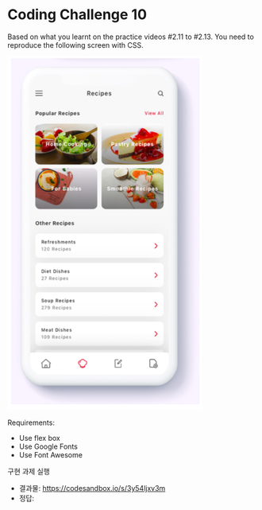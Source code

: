 # Coding Challenge 10

Based on what you learnt on the practice videos #2.11 to #2.13.
You need to reproduce the following screen with CSS.

![image1](./image/screenshot_1.png)

Requirements:

- Use flex box
- Use Google Fonts
- Use Font Awesome

구현 과제 실행

- 결과물: https://codesandbox.io/s/3y54ljxv3m
- 정답:
